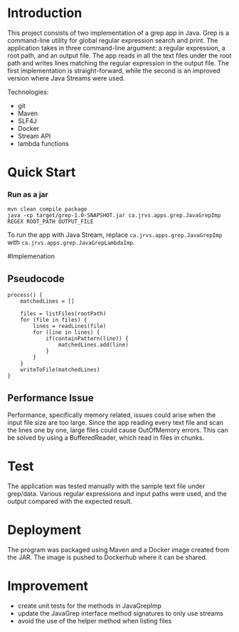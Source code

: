 # Introduction

This project consists of two implementation of a grep app in Java. Grep is a command-line utility for global regular expression search and print. 
The application takes in three command-line argument: a regular expression, a root path, and an output file. The app reads in all the 
text files under the root path and writes lines matching the regular expression in the output file.
The first implementation is straight-forward, while the second is an improved version where Java Streams were used. 

Technologies:
 - git
 - Maven
 - SLF4J
 - Docker
 - Stream API
 - lambda functions

# Quick Start
### Run as a jar
```
mvn clean compile package
java -cp target/grep-1.0-SNAPSHOT.jar ca.jrvs.apps.grep.JavaGrepImp REGEX ROOT_PATH OUTPUT_FILE
```
To run the app with Java Stream, replace `ca.jrvs.apps.grep.JavaGrepImp` with `ca.jrvs.apps.grep.JavaGrepLambdaImp`.



#Implemenation
## Pseudocode
```
process() {
    matchedLines = []
    
    files = listFiles(rootPath)
    for (file in files) {
        lines = readLines(file)
        for (line in lines) {
            if(containPattern(line)) {
                matchedLines.add(line)
            }
        }
    }
    writeToFile(matchedLines)
}
```

## Performance Issue
Performance, specifically memory related, issues could arise when the input file size are too large. Since the app 
reading every text file and scan the lines one by one, large files could cause OutOfMemory errors. This can be solved 
by using a BufferedReader, which read in files in chunks. 

# Test
The application was tested manually with the sample text file under grep/data. Various regular expressions and input 
paths were used, and the output compared with the expected result.

# Deployment
The program was packaged using Maven and a Docker image created from the JAR. The image is pushed to Dockerhub where it 
can be shared.

# Improvement
 - create unit tests for the methods in JavaGrepImp
 - update the JavaGrep interface method signatures to only use streams
 - avoid the use of the helper method when listing files